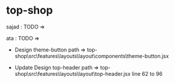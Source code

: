 # top-shop

sajad :
TODO =>

ata :
TODO =>

- Design theme-button
  path => top-shop\src\features\layouts\layout\components\theme-button.jsx

- Update Design top-header
  path => top-shop\src\features\layouts\layout\top-header.jsx
  line 62 to 96
